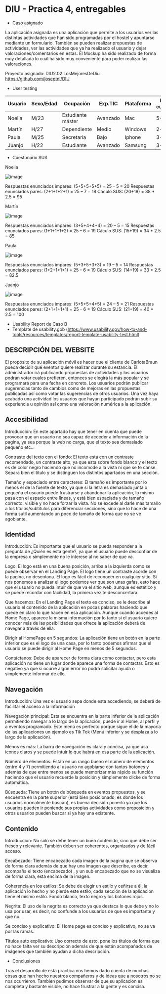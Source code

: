 # DIU - Practica 4, entregables


* Caso asignado

La aplicación asignada es una aplicación que permite a los usuarios ver las distintas actividades que han sido programadas por el hostel y apuntarse mediante un formulario. También se pueden realizar propuestas de actividades, ver las actividades que ya ha realizado el usuario y dejar valoraciones/comentarios en estas. El Mockup ha sido realizado de forma muy detallada lo cuál ha sido muy conveniente para poder realizar las valoraciones.

Proyecto asignado: DIU2.02 LosMejoresDeDiu https://github.com/joseptnl/DIU

* User testing

| Usuario | Sexo/Edad | Ocupación | Exp.TIC | Plataforma | Perfil cubierto | Test A/B | SUS score |
| ------------- | ------------- | ------------- | ------------- | ------------- | ------------- | ------------- | ------------- |					
| Noelia | M/23	| Estudiante máster | Avanzado | Mac | 5-1-4 | A | 95 |
| Martín | H/27	| Dependiente | Medio | Windows | 2-4-6 | A | 85 |
| Paula | M/25	| Secretaría | Bajo | Iphone | 3-2-2 | B | 82.5 |
| Juanjo | H/22	| Estudiante | Avanzado | Samsung | 3-3-3 | B | 100 |

* Cuestonario SUS

Noelia 

![image](https://user-images.githubusercontent.com/101646040/172067639-770c9b63-8d21-458f-b2ea-efadcd5c3384.png)

Respuestas enunciados impares: (5+5+5+5+5) = 25 – 5 = 20
Respuestas enunciados pares: (2+1+1+2+1) = 25 – 7 = 18
Cáculo SUS: (20+18) = 38 * 2.5 = 95

Martín

![image](https://user-images.githubusercontent.com/101646040/172067665-791b55d2-dded-4dc8-901b-b224d7e11dc5.png)

Respuestas enunciados impares: (3+5+4+4+4) = 20 – 5 = 15
Respuestas enunciados pares: (1+1+1+1+2) = 25 – 6 = 19
Cáculo SUS: (15+19) = 34 * 2.5 = 85

Paula

![image](https://user-images.githubusercontent.com/101646040/172067679-6c85ebc9-0ee3-4cf1-8897-94afaedb0333.png)

Respuestas enunciados impares: (5+3+5+3+3) = 19 – 5 = 14
Respuestas enunciados pares: (1+2+1+1+1) = 25 – 6 = 19
Cáculo SUS: (14+19) = 33 * 2.5 = 82.5

Juanjo

![image](https://user-images.githubusercontent.com/101646040/172067696-42790a6e-1b73-42a1-a751-9293a3b82171.png)

Respuestas enunciados impares: (5+5+5+4+5) = 24 – 5 = 21
Respuestas enunciados pares: (2+1+1+1+1) = 25 – 6 = 19
Cáculo SUS: (21+19) = 40 * 2.5 = 100


* Usability Report de Caso B
* Template de usability.gob (https://www.usability.gov/how-to-and-tools/resources/templates/report-template-usability-test.html) 

DESCRIPCIÓN DEL WEBSITE
-----------------------------------

El propósito de su aplicación móvil es hacer que el cliente de CarlotaBraun pueda decidir qué eventos quiere realizar durante su estancia. El administrador irá publicando propuestas de actividades y los usuarios podrán votar cuales prefieren, entonces se elegirá la más popular y se programará para una fecha en concreto. Los usuarios podrán publicar sugerencias tanto de cambios como de mejoras en las propuestas publicadas así como votar las sugerencias de otros usuarios. Una vez haya acabado una actividad los usuarios que hayan participado podrán subir su experiencia u opinión así como una valoración numérica a la aplicación.

Accesibilidad
-----------------------------------

Introducción:  En este apartado hay que tener en cuenta que puede provocar que un usuario no sea capaz de acceder a información de la pagina, ya sea porque la web no carga, que el texto sea demasiado pequeño etc…

Contraste del texto con el fondo: 
	El texto está con un contraste recomendado, un contraste alto, ya que esta sobre fondo blanco y el texto es de color negro haciendo que no incomode a la vista ni que se te canse. Separa bien el titulo y se distinguen los distintos apartados en una sección. 

Tamaño y espaciado entre caracteres: 
	El tamaño es importante por lo menos el de la fuente de texto, ya que si la letra es demasiado junta o pequeña el usuario puede frustrarse  y abandonar la aplicación, lo mismo pasa con el espacio entre líneas, y está bien espaciada y de tamaño correcto, visible y no hace forzar la vista.  No se excede al darle mas tamaño a los títulos/subtítulos para diferenciar secciones, sino que lo hace de una forma sutil aumentando un poco de tamaño de forma que no se ve agobiante. 

Identidad
-----------------------------------

Introducción: Es importante que el usuario se pueda responder a la pregunta de ¿Quién es esta gente?, ya que el usuario puede desconfiar de la empresa o simplemente no le interese al no saber de que va.

Logo: 
	El logo está en una buena posición, arriba a la izquierda como se puede observar en el Landing Page.
El logo tiene un contraste acorde con la pagina, no desentona. El logo es fácil de reconocer en cualquier sitio.  Si nos ponemos a analizar el logo podemos ver que son unas gafas, esto hace que el usuario no pueda intuir de que va el sitio web, aunque es estético y se puede recordar con facilidad, la primera vez  te desconcertara. 

Que hacemos: 
	En el Landing Page el texto es conciso, se le describe al usuario el contenido de la aplicación en pocas palabras haciendo que quede en claro lo que hacen en esa aplicación. Aunque cuando accedes al Home Page, aparece la misma información por lo tanto si el usuario quiere conocer más de las posibilidades que ofrece la aplicación deberá de navegar a través de ella.

Dirigir al HomePage en 5 segundos: 
	La aplicación tiene un botón en la parte inferior que es el logo de una casa, por lo tanto podemos afirmar que el usuario se puede dirigir al Home Page en menos de 5 segundos.

Contáctanos: 
	Debe de aparecer de forma clara como contactar, pero esta aplicación no tiene un lugar donde aparece una forma de contactar. Esto es negativo ya que si ocurre algún error no podrá solicitar ayuda o simplemente informar de ello. 

Navegación
-----------------------------------

Introducción: Una vez  el usuario sepa donde esta accediendo, se deberá de facilitar el acceso a la información 

Navegación principal: 
Esta se encuentra en la parte inferior de la aplicación permitiendo navegar a lo largo de la aplicación, puede ir al Home, al perfil y a eventos programado. Este menú es perfecto porque sigue el de la mayoría de las aplicaciones un ejemplo es Tik Tok (Menú inferior y se desplaza a lo largo de la aplicación). 

Menos es más: 
	La barra de navegación es clara y concisa, ya que usa iconos claros y se puede intuir lo que habrá en esa parte de la aplicación.

Número de elementos: 
	Están en un rango bueno el número de elementos (entre 4 y 7) permitiendo al usuario no agobiarse con tantos botones y además de que entre menos se puede memorizar más rápido su función haciendo que el usuario recuerde la posición y simplemente clicke de forma automática. 

Búsqueda: 
	Tiene un botón de búsqueda en eventos propuestos, y se encuentra en la parte superior (está bien posicionado, es donde los usuarios normalmente buscan), es buena decisión ponerlo ya que los usuarios pueden ir poniendo sus propias actividades como proposición y otros usuarios pueden buscar si ya hay una existente.

Contenido
-----------------------------------

Introducción: No solo se debe tener un buen contenido, sino que debe ser fresco y relevante. También deben ser coherentes, organizados y de fácil acceso.

Encabezado:
	Tiene encabezado cada imagen de la pagina que se observa de forma clara además de que hay una imagen que describe, es decir, acompaña el texto (encabezado) , y un sub encabezado que no se visualiza de forma clara, esta encima de la imagen.

Coherencia en los estilos: 
	Se debe de elegir un estilo y ceñirse a él, la aplicación lo hecho y no pierde este estilo, cada sección de la aplicación tiene el mismo estilo. Fondo blanco, texto negro y los botones rojos.

Negrita:
 	El uso de la negrita es correcto ya que destaca lo que debe y no lo usa por usar, es decir, no confunde a los usuarios de que es importante y que no.

Se conciso y explicativo: 
	El Home page es conciso y explicativo, no se va por las ramas.

Títulos auto explicativo:
	Uso correcto de esto, pone los títulos de forma que no hace falta ver su descripción además de que están acompañados de imágenes que también ayudan a dicha descripción. 


* Conclusiones

Tras el desarrollo de esta practica nos hemos dado cuenta de muchas cosas que han hecho nuestros compañeros 
y de ideas que a nosotros no se nos ocurrieron. Tambien pudimos observar de que su aplicacion es completa y bastante
visible, no hace frustrar a la gente y es concisa.
